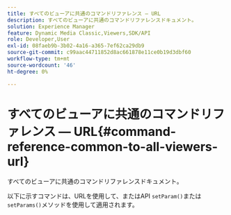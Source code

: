 ```yaml
---
title: すべてのビューアに共通のコマンドリファレンス — URL
description: すべてのビューアに共通のコマンドリファレンスドキュメント。
solution: Experience Manager
feature: Dynamic Media Classic,Viewers,SDK/API
role: Developer,User
exl-id: 08faeb9b-3b02-4a16-a365-7ef62ca29db9
source-git-commit: c99aac44711852d8ac661878e11ce0b19d3dbf60
workflow-type: tm+mt
source-wordcount: '46'
ht-degree: 0%

---
```


# すべてのビューアに共通のコマンドリファレンス — URL{#command-reference-common-to-all-viewers-url}

すべてのビューアに共通のコマンドリファレンスドキュメント。

以下に示すコマンドは、URLを使用して、またはAPI `setParam()`または`setParams()`メソッドを使用して適用されます。
